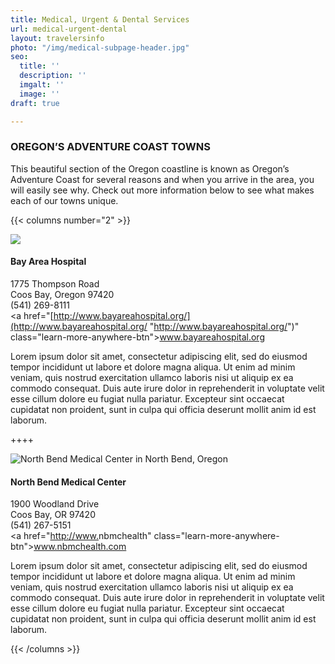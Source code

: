 ```yaml
---
title: Medical, Urgent & Dental Services
url: medical-urgent-dental
layout: travelersinfo
photo: "/img/medical-subpage-header.jpg"
seo:
  title: ''
  description: ''
  imgalt: ''
  image: ''
draft: true

---
```

### OREGON’S ADVENTURE COAST TOWNS

This beautiful section of the Oregon coastline is known as Oregon’s Adventure Coast for several reasons and when you arrive in the area, you will easily see why. Check out more information below to see what makes each of our towns unique.

{{< columns number="2" >}}

![](/img/bay-area-hospital.jpg)

#### Bay Area Hospital

1775 Thompson Road  
Coos Bay, Oregon 97420  
(541) 269-8111  
<a href="[http://www.bayareahospital.org/](http://www.bayareahospital.org/ "http://www.bayareahospital.org/")" class="learn-more-anywhere-btn">www.bayareahospital.org</a>

Lorem ipsum dolor sit amet, consectetur adipiscing elit, sed do eiusmod tempor incididunt ut labore et dolore magna aliqua. Ut enim ad minim veniam, quis nostrud exercitation ullamco laboris nisi ut aliquip ex ea commodo consequat. Duis aute irure dolor in reprehenderit in voluptate velit esse cillum dolore eu fugiat nulla pariatur. Excepteur sint occaecat cupidatat non proident, sunt in culpa qui officia deserunt mollit anim id est laborum.

\++++

![North Bend Medical Center in North Bend, Oregon](/img/north-bend-medical-center-1.jpg)

#### North Bend Medical Center

1900 Woodland Drive  
Coos Bay, OR 97420  
(541) 267-5151  
<a href="[http://www.](http://www.bayareahospital.org/ "http://www.bayareahospital.org/")nbmchealth" class="learn-more-anywhere-btn">www.nbmchealth.com</a>

Lorem ipsum dolor sit amet, consectetur adipiscing elit, sed do eiusmod tempor incididunt ut labore et dolore magna aliqua. Ut enim ad minim veniam, quis nostrud exercitation ullamco laboris nisi ut aliquip ex ea commodo consequat. Duis aute irure dolor in reprehenderit in voluptate velit esse cillum dolore eu fugiat nulla pariatur. Excepteur sint occaecat cupidatat non proident, sunt in culpa qui officia deserunt mollit anim id est laborum.

{{< /columns >}}